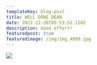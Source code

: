 ```yaml
---
templateKey: blog-post
title: WELL DONE DEAN
date: 2022-12-26T05:53:52.110Z
description: Good effort!
featuredpost: true
featuredimage: /img/img_4809.jpg
---
```

![](/img/img_4809.jpg)